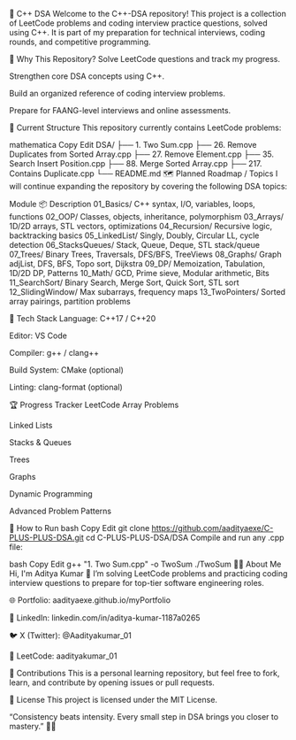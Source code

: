📘 C++ DSA
Welcome to the C++-DSA repository!
This project is a collection of LeetCode problems and coding interview practice questions, solved using C++. It is part of my preparation for technical interviews, coding rounds, and competitive programming.

🧠 Why This Repository?
Solve LeetCode questions and track my progress.

Strengthen core DSA concepts using C++.

Build an organized reference of coding interview problems.

Prepare for FAANG-level interviews and online assessments.

📂 Current Structure
This repository currently contains LeetCode problems:

mathematica
Copy
Edit
DSA/
├── 1. Two Sum.cpp
├── 26. Remove Duplicates from Sorted Array.cpp
├── 27. Remove Element.cpp
├── 35. Search Insert Position.cpp
├── 88. Merge Sorted Array.cpp
├── 217. Contains Duplicate.cpp
└── README.md
🗺️ Planned Roadmap / Topics
I will continue expanding the repository by covering the following DSA topics:

Module 📦	Description
01_Basics/	C++ syntax, I/O, variables, loops, functions
02_OOP/	Classes, objects, inheritance, polymorphism
03_Arrays/	1D/2D arrays, STL vectors, optimizations
04_Recursion/	Recursive logic, backtracking basics
05_LinkedList/	Singly, Doubly, Circular LL, cycle detection
06_StacksQueues/	Stack, Queue, Deque, STL stack/queue
07_Trees/	Binary Trees, Traversals, DFS/BFS, TreeViews
08_Graphs/	Graph adjList, DFS, BFS, Topo sort, Dijkstra
09_DP/	Memoization, Tabulation, 1D/2D DP, Patterns
10_Math/	GCD, Prime sieve, Modular arithmetic, Bits
11_SearchSort/	Binary Search, Merge Sort, Quick Sort, STL sort
12_SlidingWindow/	Max subarrays, frequency maps
13_TwoPointers/	Sorted array pairings, partition problems

🧰 Tech Stack
Language: C++17 / C++20

Editor: VS Code

Compiler: g++ / clang++

Build System: CMake (optional)

Linting: clang-format (optional)

🏆 Progress Tracker
 LeetCode Array Problems

 Linked Lists

 Stacks & Queues

 Trees

 Graphs

 Dynamic Programming

 Advanced Problem Patterns

🚀 How to Run
bash
Copy
Edit
git clone https://github.com/aadityaexe/C-PLUS-PLUS-DSA.git
cd C-PLUS-PLUS-DSA/DSA
Compile and run any .cpp file:

bash
Copy
Edit
g++ "1. Two Sum.cpp" -o TwoSum
./TwoSum
👨‍💻 About Me
Hi, I'm Aditya Kumar 👋
I’m solving LeetCode problems and practicing coding interview questions to prepare for top-tier software engineering roles.

🌐 Portfolio: aadityaexe.github.io/myPortfolio

💼 LinkedIn: linkedin.com/in/aditya-kumar-1187a0265

🐦 X (Twitter): @Aadityakumar_01

🧩 LeetCode: aadityakumar_01

🤝 Contributions
This is a personal learning repository, but feel free to fork, learn, and contribute by opening issues or pull requests.

📄 License
This project is licensed under the MIT License.

“Consistency beats intensity. Every small step in DSA brings you closer to mastery.” 🧗‍♂️
